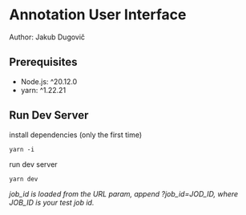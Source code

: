 # Annotation User Interface 
Author: Jakub Dugovič

## Prerequisites
- Node.js: ^20.12.0
- yarn: ^1.22.21

## Run Dev Server
install dependencies (only the first time)
```
yarn -i
```

run dev server
```
yarn dev
```

*job_id is loaded from the URL param, append ?job_id=JOD_ID, where JOB_ID is your test job id.*
